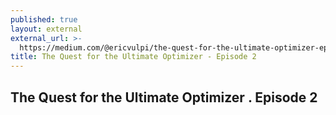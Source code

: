 ```yaml
---
published: true
layout: external
external_url: >-
  https://medium.com/@ericvulpi/the-quest-for-the-ultimate-optimizer-episode-2-d726fa1854bb
title: The Quest for the Ultimate Optimizer - Episode 2
---
```

## The Quest for the Ultimate Optimizer . Episode 2
